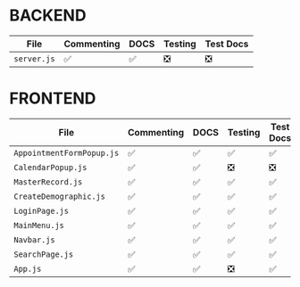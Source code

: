 

# BACKEND

| File         | Commenting | DOCS  | Testing | Test Docs |
| ------------ | ------     | ------| ------- | --------- |
| `server.js`  | ✅         | ✅    |  ❎      |     ❎    |

# FRONTEND

| File                      | Commenting | DOCS  | Testing | Test Docs |
| ------------------------- | ---------- | ----- | ------- | --------- |
| `AppointmentFormPopup.js` | ✅         | ✅     |  ✅     |    ✅     |
| `CalendarPopup.js`        | ✅         | ✅     |  ❎     |    ❎     | 
| `MasterRecord.js`         | ✅         | ✅     |  ✅     |    ✅     |
| `CreateDemographic.js`    | ✅         | ✅     |  ✅     |    ✅     | 
| `LoginPage.js`            | ✅         | ✅     |  ✅     |    ✅     |
| `MainMenu.js`             | ✅         | ✅     |  ✅     |    ✅     |
| `Navbar.js`               | ✅         | ✅     |  ✅     |    ✅     |
| `SearchPage.js`           | ✅         | ✅     |  ✅     |    ✅     |
| `App.js`                  | ✅         | ✅     |  ❎     |    ✅     |